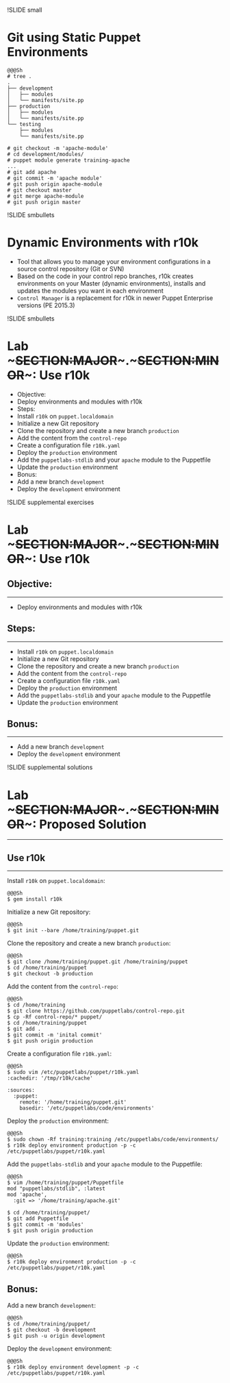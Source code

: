 !SLIDE small
# Git using Static Puppet Environments

    @@@Sh
    # tree .
    .
    ├── development
    │   ├── modules
    │   └── manifests/site.pp
    ├── production
    │   ├── modules
    │   └── manifests/site.pp
    └── testing
        ├── modules
        └── manifests/site.pp

    # git checkout -m 'apache-module'
    # cd development/modules/
    # puppet module generate training-apache
    ...
    # git add apache
    # git commit -m 'apache module'
    # git push origin apache-module
    # git checkout master
    # git merge apache-module
    # git push origin master


!SLIDE smbullets
# Dynamic Environments with r10k

* Tool that allows you to manage your environment configurations in a source control repository (Git or SVN)
* Based on the code in your control repo branches, r10k creates environments on your Master (dynamic environments), installs and updates the modules you want in each environment
* `Control Manager` is a replacement for r10k in newer Puppet Enterprise versions (PE 2015.3)


!SLIDE smbullets
# Lab ~~~SECTION:MAJOR~~~.~~~SECTION:MINOR~~~: Use r10k

* Objective:
 * Deploy environments and modules with r10k
* Steps:
 * Install `r10k` on `puppet.localdomain`
 * Initialize a new Git repository
 * Clone the repository and create a new branch `production`
 * Add the content from the `control-repo`
 * Create a configuration file `r10k.yaml`
 * Deploy the `production` environment
 * Add the `puppetlabs-stdlib` and your `apache` module to the Puppetfile
 * Update the `production` environment
* Bonus:
 * Add a new branch `development`
 * Deploy the `development` environment


!SLIDE supplemental exercises
# Lab ~~~SECTION:MAJOR~~~.~~~SECTION:MINOR~~~: Use r10k

## Objective:

****

* Deploy environments and modules with r10k

## Steps:

****

* Install `r10k` on `puppet.localdomain`
* Initialize a new Git repository
* Clone the repository and create a new branch `production`
* Add the content from the `control-repo`
* Create a configuration file `r10k.yaml`
* Deploy the `production` environment
* Add the `puppetlabs-stdlib` and your `apache` module to the Puppetfile
* Update the `production` environment

## Bonus:

****

* Add a new branch `development`
* Deploy the `development` environment


!SLIDE supplemental solutions
# Lab ~~~SECTION:MAJOR~~~.~~~SECTION:MINOR~~~: Proposed Solution

****

## Use r10k

****

Install `r10k` on `puppet.localdomain`:

    @@@Sh
    $ gem install r10k

Initialize a new Git repository:

    @@@Sh
    $ git init --bare /home/training/puppet.git

Clone the repository and create a new branch `production`:

    @@@Sh
    $ git clone /home/training/puppet.git /home/training/puppet
    $ cd /home/training/puppet
    $ git checkout -b production

Add the content from the `control-repo`:

    @@@Sh
    $ cd /home/training
    $ git clone https://github.com/puppetlabs/control-repo.git
    $ cp -Rf control-repo/* puppet/
    $ cd /home/training/puppet
    $ git add .
    $ git commit -m 'inital commit'
    $ git push origin production

Create a configuration file `r10k.yaml`:

    @@@Sh
    $ sudo vim /etc/puppetlabs/puppet/r10k.yaml
    :cachedir: '/tmp/r10k/cache'

    :sources:
      :puppet:
        remote: '/home/training/puppet.git'
        basedir: '/etc/puppetlabs/code/environments'

Deploy the `production` environment:

    @@@Sh
    $ sudo chown -Rf training:training /etc/puppetlabs/code/environments/
    $ r10k deploy environment production -p -c /etc/puppetlabs/puppet/r10k.yaml

Add the `puppetlabs-stdlib` and your `apache` module to the Puppetfile:

    @@@Sh
    $ vim /home/training/puppet/Puppetfile
    mod "puppetlabs/stdlib", :latest
    mod 'apache',
      :git => '/home/training/apache.git'

    $ cd /home/training/puppet/
    $ git add Puppetfile
    $ git commit -m 'modules'
    $ git push origin production

Update the `production` environment:

    @@@Sh
    $ r10k deploy environment production -p -c /etc/puppetlabs/puppet/r10k.yaml

## Bonus:

Add a new branch `development`:

    @@@Sh
    $ cd /home/training/puppet/
    $ git checkout -b development
    $ git push -u origin development

Deploy the `development` environment:

    @@@Sh
    $ r10k deploy environment development -p -c /etc/puppetlabs/puppet/r10k.yaml
